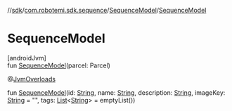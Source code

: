 //[sdk](../../../index.md)/[com.robotemi.sdk.sequence](../index.md)/[SequenceModel](index.md)/[SequenceModel](-sequence-model.md)

# SequenceModel

[androidJvm]\
fun [SequenceModel](-sequence-model.md)(parcel: Parcel)

@[JvmOverloads](https://kotlinlang.org/api/latest/jvm/stdlib/kotlin.jvm/-jvm-overloads/index.html)

fun [SequenceModel](-sequence-model.md)(id: [String](https://kotlinlang.org/api/latest/jvm/stdlib/kotlin/-string/index.html), name: [String](https://kotlinlang.org/api/latest/jvm/stdlib/kotlin/-string/index.html), description: [String](https://kotlinlang.org/api/latest/jvm/stdlib/kotlin/-string/index.html), imageKey: [String](https://kotlinlang.org/api/latest/jvm/stdlib/kotlin/-string/index.html) = &quot;&quot;, tags: [List](https://kotlinlang.org/api/latest/jvm/stdlib/kotlin.collections/-list/index.html)&lt;[String](https://kotlinlang.org/api/latest/jvm/stdlib/kotlin/-string/index.html)&gt; = emptyList())
